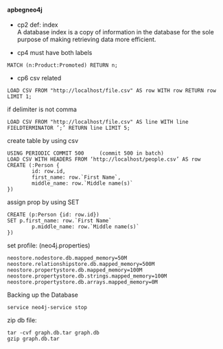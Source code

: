 #### apbegneo4j

- cp2
def: index  
A database index is a copy of information in the database for the sole purpose of making retrieving data more efficient.  

- cp4
must have both labels
```
MATCH (n:Product:Promoted) RETURN n;
```

- cp6
csv related
```
LOAD CSV FROM "http://localhost/file.csv" AS row WITH row RETURN row LIMIT 1;
```
if delimiter is not comma
```
LOAD CSV FROM "http://localhost/file.csv" AS line WITH line FIELDTERMINATOR ’;’ RETURN line LIMIT 5;
```

create table by using csv
```
USING PERIODIC COMMIT 500     (commit 500 in batch)
LOAD CSV WITH HEADERS FROM ‘http://localhost/people.csv’ AS row
CREATE (:Person {
        id: row.id,
        first_name: row.`First Name`,
        middle_name: row.`Middle name(s)`
})
```
assign prop by using SET
```
CREATE (p:Person {id: row.id})
SET p.first_name: row.`First Name`
        p.middle_name: row.`Middle name(s)`
})
```

set profile: (neo4j.properties)
```
neostore.nodestore.db.mapped_memory=50M
neostore.relationshipstore.db.mapped_memory=500M
neostore.propertystore.db.mapped_memory=100M
neostore.propertystore.db.strings.mapped_memory=100M
neostore.propertystore.db.arrays.mapped_memory=0M
```




Backing up the Database
```
service neo4j-service stop
```
zip db file:
```
tar -cvf graph.db.tar graph.db
gzip graph.db.tar
```


